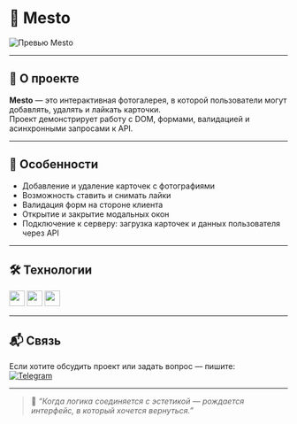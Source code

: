 # 📸 Mesto

![Превью Mesto](https://github.com/user-attachments/assets/11396c78-8c9a-4288-847c-0b0340e5c20a)

---

## 🚀 О проекте

**Mesto** — это интерактивная фотогалерея, в которой пользователи могут добавлять, удалять и лайкать карточки.  
Проект демонстрирует работу с DOM, формами, валидацией и асинхронными запросами к API.

---

## 🎯 Особенности

- Добавление и удаление карточек с фотографиями  
- Возможность ставить и снимать лайки  
- Валидация форм на стороне клиента  
- Открытие и закрытие модальных окон  
- Подключение к серверу: загрузка карточек и данных пользователя через API

---

## 🛠 Технологии

<p>
  <img src="https://img.shields.io/badge/HTML5-E34F26?style=for-the-badge&logo=html5&logoColor=white" height="28" />
  <img src="https://img.shields.io/badge/CSS3-1572B6?style=for-the-badge&logo=css3&logoColor=white" height="28" />
  <img src="https://img.shields.io/badge/JavaScript-F7DF1E?style=for-the-badge&logo=javascript&logoColor=black" height="28" />
</p>

---

## 📬 Связь

Если хотите обсудить проект или задать вопрос — пишите:  
[![Telegram](https://img.shields.io/badge/Telegram-26A5E4?style=flat&logo=telegram&logoColor=white)](https://t.me/demienera)

---

> 🧩 _“Когда логика соединяется с эстетикой — рождается интерфейс, в который хочется вернуться.”_
